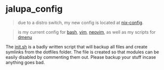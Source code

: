 # jalupa_config
> due to a distro switch, my new config is located at [nix-config](https://github.com/jalupaja/nix-config).

> is my current config for [bash](home/.bashrc), [vim](home/.vimrc), [neovim](home/neovim), as well as my scripts for [dmenu](https://tools.suckless.org/dmenu)

The [init.sh](init.sh) is a badly written script that will backup all files and create symlinks from the dotfiles folder.
The file is created so that modules can be easily disabled by commenting them out. Please backup your stuff incase anything goes bad.

